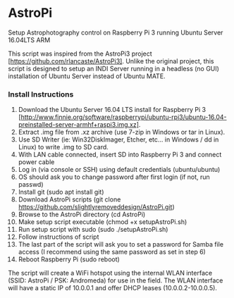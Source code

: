 # AstroPi

Setup Astrophotography control on Raspberry Pi 3 running Ubuntu Server 16.04LTS ARM

This script was inspired from the AstroPi3 project [https://github.com/rlancaste/AstroPi3].
Unlike the original project, this script is designed to setup an INDI Server running in a headless (no GUI) installation of Ubuntu Server instead of Ubuntu MATE.

### Install Instructions ###

 1) Download the Ubuntu Server 16.04 LTS install for Raspberry Pi 3 [http://www.finnie.org/software/raspberrypi/ubuntu-rpi3/ubuntu-16.04-preinstalled-server-armhf+raspi3.img.xz].
 2) Extract .img file from .xz archive (use 7-zip in Windows or tar in Linux).
 3) Use SD Writer (ie: Win32DiskImager, Etcher, etc... in Windows / dd in Linux) to write .img to SD card.
 4) With LAN cable connected, insert SD into Raspberry Pi 3 and connect power cable
 5) Log in (via console or SSH) using default credentials (ubuntu/ubuntu)
 6) OS should ask you to change password after first login (if not, run passwd)
 7) Install git (sudo apt install git)
 8) Download AstroPi scripts (git clone https://github.com/slightlyremoveddesign/AstroPi.git)
 9) Browse to the AstroPi directory (cd AstroPi)
10) Make setup script executable (chmod +x setupAstroPi.sh)
11) Run setup script with sudo (sudo ./setupAstroPi.sh)
12) Follow instructions of script
13) The last part of the script will ask you to set a password for Samba file access (I recommend using the same password as set in step 6)
14) Reboot Raspberry Pi (sudo reboot)

The script will create a WiFi hotspot using the internal WLAN interface (SSID: AstroPi / PSK: Andromeda) for use in the field.
The WLAN interface will have a static IP of 10.0.0.1 and offer DHCP leases (10.0.0.2-10.0.0.5).
